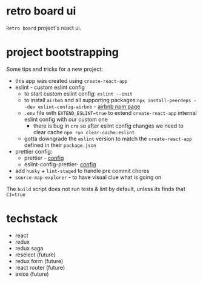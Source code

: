 # retro board ui

`Retro board` project's react ui.

# project bootstrapping

Some tips and tricks for a new project:

- this app was created using `create-react-app`
- eslint - custom eslint config
  - to start custom eslint config: `eslint --init`
  - to install `airbnb` and all supporting packages:`npx install-peerdeps --dev eslint-config-airbnb` - [airbnb npm page](https://www.npmjs.com/package/eslint-config-airbnb)
  - `.env` file with `EXTEND_ESLINT=true` to extend `create-react-app` internal eslint config with our custom one
    - there is bug in `cra` so after eslint config changes we need to clear cache `npm run clear-cache:eslint`
  - gotta downgrade the `eslint` version to match the `create-react-app` defined in their `package.json`
- prettier config:
  - prettier - [config](https://prettier.io/docs/en/integrating-with-linters.html)
  - eslint-config-prettier- [config](https://github.com/prettier/eslint-config-prettier)
- add `husky` + `lint-staged` to handle pre commit chores
- `source-map-explorer` - to have visual clue what is going on

The `build` script does not run tests & lint by default, unless its finds that `CI=true`

# techstack

- react
- redux
- redux saga
- reselect (future)
- redux form (future)
- react router (future)
- axios (future)
